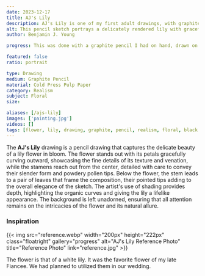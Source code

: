 ```yaml
---
date: 2023-12-17
title: AJ's Lily
description: AJ's Lily is one of my first adult drawings, with graphite pencil realism, that is too personal to describe the reason behind.
alt: This pencil sketch portrays a delicately rendered lily with graceful petals and detailed stamen, exuding a sense of gentle elegance.
author: Benjamin J. Young

progress: This was done with a graphite pencil I had on hand, drawn on spare cold press wood pulp paper. The initial drawing only took one evening. However, it was weeks until I came back to it, to fill in some better shading for my realism and shadowing.

featured: false
ratio: portrait

type: Drawing
medium: Graphite Pencil
material: Cold Press Pulp Paper
category: Realism
subject: Floral
size: 

aliases: [/ajs-lily]
images: ['painting.jpg']
videos: []
tags: [flower, lily, drawing, graphite, pencil, realism, floral, black and white]
---
```


The **AJ's Lily** drawing is a pencil drawing that captures the delicate beauty of a lily flower in bloom. The flower stands out with its petals gracefully curving outward, showcasing the fine details of its texture and venation, while the stamens reach out from the center, detailed with care to convey their slender form and powdery pollen tips. Below the flower, the stem leads to a pair of leaves that frame the composition, their pointed tips adding to the overall elegance of the sketch. The artist's use of shading provides depth, highlighting the organic curves and giving the lily a lifelike appearance. The background is left unadorned, ensuring that all attention remains on the intricacies of the flower and its natural allure.

### Inspiration ###

{{< img src="reference.webp" width="200px" height="222px" class="floatright" gallery="progress" alt="AJ's Lily Reference Photo" title="Reference Photo" link="reference.jpg" >}}

The flower is that of a white lily. It was the favorite flower of my late Fiancee. We had planned to utilized them in our wedding.
